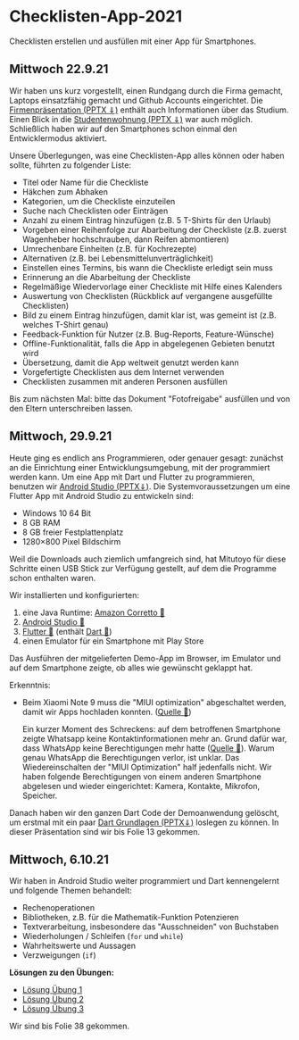 # Checklisten-App-2021
Checklisten erstellen und ausfüllen mit einer App für Smartphones.

## Mittwoch 22.9.21

Wir haben uns kurz vorgestellt, einen Rundgang durch die Firma gemacht, Laptops einsatzfähig gemacht und Github Accounts eingerichtet. Die [Firmenpräsentation (PPTX ⇓)](Firmenpräsentation.pptx) enthält auch Informationen über das Studium. Einen Blick in die [Studentenwohnung (PPTX ⇓)](Studentenwohnung.pptx) war auch möglich. Schließlich haben wir auf den Smartphones schon einmal den Entwicklermodus aktiviert.

Unsere Überlegungen, was eine Checklisten-App alles können oder haben sollte, führten zu folgender Liste:

* Titel oder Name für die Checkliste
* Häkchen zum Abhaken
* Kategorien, um die Checkliste einzuteilen
* Suche nach Checklisten oder Einträgen
* Anzahl zu einem Eintrag hinzufügen (z.B. 5 T-Shirts für den Urlaub)
* Vorgeben einer Reihenfolge zur Abarbeitung der Checkliste (z.B. zuerst Wagenheber hochschrauben, dann Reifen abmontieren)
* Umrechenbare Einheiten (z.B. für Kochrezepte)
* Alternativen (z.B. bei Lebensmittelunverträglichkeit)
* Einstellen eines Termins, bis wann die Checkliste erledigt sein muss
* Erinnerung an die Abarbeitung der Checkliste
* Regelmäßige Wiedervorlage einer Checkliste mit Hilfe eines Kalenders
* Auswertung von Checklisten (Rückblick auf vergangene ausgefüllte Checklisten)
* Bild zu einem Eintrag hinzufügen, damit klar ist, was gemeint ist (z.B. welches T-Shirt genau)
* Feedback-Funktion für Nutzer (z.B. Bug-Reports, Feature-Wünsche)
* Offline-Funktionalität, falls die App in abgelegenen Gebieten benutzt wird
* Übersetzung, damit die App weltweit genutzt werden kann
* Vorgefertigte Checklisten aus dem Internet verwenden
* Checklisten zusammen mit anderen Personen ausfüllen

Bis zum nächsten Mal: bitte das Dokument "Fotofreigabe" ausfüllen und von den Eltern unterschreiben lassen.

## Mittwoch, 29.9.21

Heute ging es endlich ans Programmieren, oder genauer gesagt: zunächst an die Einrichtung einer Entwicklungsumgebung, mit der programmiert werden kann. Um eine App mit Dart und Flutter zu programmieren, benutzen wir [Android Studio (PPTX⇓)](AndroidStudio.pptx). Die Systemvoraussetzungen um eine Flutter App mit Android Studio zu entwickeln sind:

* Windows 10 64 Bit
* 8 GB RAM
* 8 GB freier Festplattenplatz
* 1280×800 Pixel Bildschirm

Weil die Downloads auch ziemlich umfangreich sind, hat Mitutoyo für diese Schritte einen USB Stick zur Verfügung gestellt, auf dem die Programme schon enthalten waren.

Wir installierten und konfigurierten:

1. eine Java Runtime: [Amazon Corretto 🔗](https://docs.aws.amazon.com/corretto/index.html)
2. [Android Studio 🔗](https://developer.android.com/studio)
3. [Flutter 🔗](https://flutter.dev/) (enthält [Dart 🔗](https://dart.dev/))
4. einen Emulator für ein Smartphone mit Play Store

Das Ausführen der mitgelieferten Demo-App im Browser, im Emulator und auf dem Smartphone zeigte, ob alles wie gewünscht geklappt hat. 

Erkenntnis:

* Beim Xiaomi Note 9 muss die "MIUI optimization" abgeschaltet werden, damit wir Apps hochladen konnten. ([Quelle 🔗](https://stackoverflow.com/questions/47239251/install-failed-user-restricted-android-studio-using-redmi-4-device))

  Ein kurzer Moment des Schreckens: auf dem betroffenen Smartphone zeigte Whatsapp keine Kontaktinformationen mehr an. Grund dafür war, dass WhatsApp keine Berechtigungen mehr hatte ([Quelle 🔗](https://www.reddit.com/r/Xiaomi/comments/8c84f5/whatsapp_not_showing_contact_names/)). Warum genau WhatsApp die Berechtigungen verlor, ist unklar. Das Wiedereinschalten der "MIUI Optimization" half jedenfalls nicht. Wir haben folgende Berechtigungen von einem anderen Smartphone abgelesen und wieder eingerichtet: Kamera, Kontakte, Mikrofon, Speicher.

Danach haben wir den ganzen Dart Code der Demoanwendung gelöscht, um erstmal mit ein paar [Dart Grundlagen (PPTX⇓)](Dart.pptx) loslegen zu können. In dieser Präsentation sind wir bis Folie 13 gekommen.

## Mittwoch, 6.10.21

Wir haben in Android Studio weiter programmiert und Dart kennengelernt und folgende Themen behandelt:

* Rechenoperationen
* Bibliotheken, z.B. für die Mathematik-Funktion Potenzieren
* Textverarbeitung, insbesondere das "Ausschneiden" von Buchstaben
* Wiederholungen / Schleifen (`for` und `while`)
* Wahrheitswerte und Aussagen
* Verzweigungen (`if`)

**Lösungen zu den Übungen:**

* [Lösung Übung 1](https://dartpad.dev/?id=bc2ccef0f3caaa3444577838340cb746&null_safety=true)
* [Lösung Übung 2](https://dartpad.dev/?id=600212c3180ea97c91c25899fe08fe32&null_safety=true)
* [Lösung Übung 3](https://dartpad.dev/?id=275d13381ca893879be2b6f6b82559e2&null_safety=true)

Wir sind bis Folie 38 gekommen.
